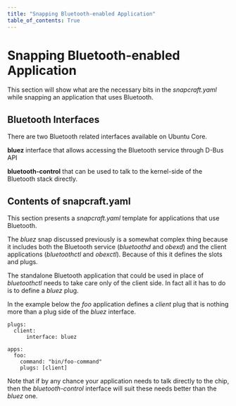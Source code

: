 ```yaml
---
title: "Snapping Bluetooth-enabled Application"
table_of_contents: True
---
```


# Snapping Bluetooth-enabled Application

This section will show what are the necessary bits in the *snapcraft.yaml* while
snapping an application that uses Bluetooth.

## Bluetooth Interfaces

There are two Bluetooth related interfaces available on Ubuntu Core.

**bluez** interface that allows accessing the Bluetooth service through D-Bus
API

**bluetooth-control** that can be used to talk to the kernel-side of the
Bluetooth stack directly. 

## Contents of snapcraft.yaml

This section presents a *snapcraft.yaml* template for applications that use
Bluetooth.

The *bluez* snap discussed previously is a somewhat complex thing because it
includes both the Bluetooth service (*bluetoothd* and *obexd*) and the client
applications (*bluetoothctl* and *obexctl*). Because of this it defines the
slots and plugs.

The standalone Bluetooth application that could be used in place of
*bluetoothctl* needs to take care only of the client side. In fact all it has to
do is to define a *bluez* plug.

In the example below the *foo* application defines a *client* plug that is
nothing more than a plug side of the *bluez* interface. 

```
plugs:
  client:
      interface: bluez

apps:
  foo:
    command: "bin/foo-command"
    plugs: [client]

```

Note that if by any chance your application needs to talk directly to the chip,
then the *bluetooth-control* interface will suit these needs better than the
*bluez* one.
